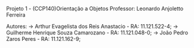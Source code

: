 Projeto 1 - (CCP140)Orientação a Objetos
Professor: Leonardo Anjoletto Ferreira

Autores:
-> Arthur Evagelista dos Reis Anastacio - RA: 11.121.522-4;
-> Guilherme Henrique Souza Camarozano - RA: 11.121.048-0;
-> João Pedro Zaros Peres - RA: 11.121.162-9;
